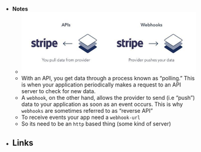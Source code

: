 - **Notes**
	- ![](media/telegram-cloud-photo-size-2-5352532907819907985-x.jpg)
	- With an API, you get data through a process known as “polling.” This is when your application periodically makes a request to an API server to check for new data.
	- A `webhook`, on the other hand, allows the provider to send (i.e “push”) data to your application as soon as an event occurs. This is why `webhooks` are sometimes referred to as “reverse API”
	- To receive events your app need a `webhook-url`
	- So its need to be an `http` based thing (some kind of server)
- **Links**
	- 